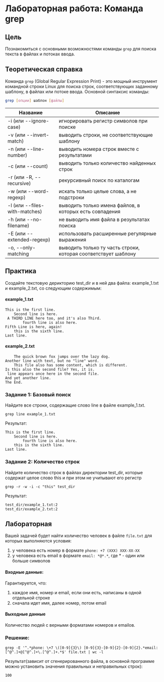 # Лабораторная работа: Команда grep

## Цель

Познакомиться с основными возможностями команды `grep` для поиска текста в файлах и потоках ввода.

## Теоретическая справка

Команда `grep` (Global Regular Expression Print) - это мощный инструмент командной строки Linux для поиска строк,
соответствующих заданному шаблону, в файлах или потоке ввода. Основной синтаксис команды:

```bash
grep [опции] шаблон [файлы]
```

| Название                      | Описание                                                       |
|-------------------------------|----------------------------------------------------------------|
| -i (или --ignore-case)	       | игнорировать регистр символов при поиске                       |
| -v (или --invert-match)       | выводить строки, не соответствующие шаблону                    |
| -n (или --line-number)        | выводить номера строк вместе с результатами                    |
| -c (или --count)              | выводить только количество найденных строк                     |
| -r (или -R, --recursive)      | рекурсивный поиск по каталогам                                 |
| -w (или --word-regexp)        | искать только целые слова, а не подстроки                      |
| -l (или --files-with-matches) | выводить только имена файлов, в которых есть совпадения        |
| -h (или --no-filename)        | не выводить имя файла в результатах поиска                     |
| -E (или --extended-regexp)    | использовать расширенные регулярные выражения                  |
| -o, --only-matching           | выводить только ту часть строки, которая соответствует шаблону |

## Практика

Создайте текстовую дерикторию test_dir и в ней два файла: example_1.txt и example_2.txt, со следующим содержимым:

#### example_1.txt

```
This is the first line.
    Second line is here.
 A THIRD LINE here too, and it's also Third.
        fourth line is also here.
Fifth Line is here, again!
    this is the sixth line.
Last line.
```

#### example_2.txt

```
    The quick brown fox jumps over the lazy dog.
Another line with text, but no "line" word.
    This file also has some content, which is different.
Is this also the second file? Yes, it is.
 line appears once here in the second file.
And yet another line.
The End.
```

### Задание 1: Базовый поиск

Найдите все строки, содержащие слово line в файле example_1.txt.

```
grep line example_1.txt
```

Результат:

```
This is the first line.
    Second line is here.
        fourth line is also here.
    this is the sixth line.
Last line.
```

### Задание 2: Количество строк

Найдите количество строк в файлах директории test_dir, которые содержат целое слово this
и при этом не учитывают его регистр

```
grep -r -w -i -c "this" test_dir
```

Результат:

```
test_dir/example_1.txt:2
test_dir/example_2.txt:2
```

## Лабораторная

Вашей задачей будет найти количество человек в файле ```file.txt``` для которых выполняются условия:

1. у человека есть номер в формате ```phone: +7 (XXX) XXX-XX-XX```
2. у человека есть email в формате ```email: *@*.*```, где * - один или больше символов

#### Входные данные:

Гарантируется, что:

1. каждое имя, номер и email, если они есть, написаны в одной отдельной строке
2. сначала идет имя, далее номер, потом email

#### Выходные данные

Количество людей с верными форматами номеров и emailов.

### Решение: 

```
grep -E '^.*phone: \+7 \([0-9]{3}\) [0-9]{3}-[0-9]{2}-[0-9]{2}.*email: [^@^.]+@[^@^.]+\.[^@^.]+.*$' file.txt | wc -l
```

Результат(зависит от сгенерированного файла, в основной программе можно установить значения правильных и 
неправильных строк): 

```
100
```
